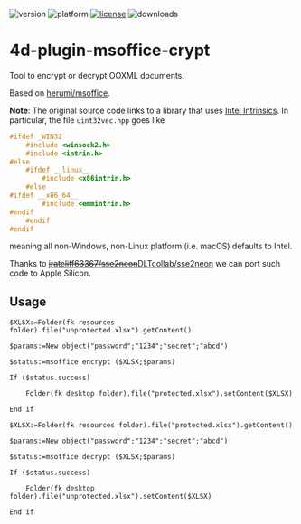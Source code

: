 ![version](https://img.shields.io/badge/version-17%2B-3E8B93)
![platform](https://img.shields.io/static/v1?label=platform&message=mac-intel%20|%20mac-arm%20|%20win-64&color=blue)
[![license](https://img.shields.io/github/license/miyako/4d-plugin-msoffice-crypt)](LICENSE)
![downloads](https://img.shields.io/github/downloads/miyako/4d-plugin-msoffice-crypt/total)

# 4d-plugin-msoffice-crypt
Tool to encrypt or decrypt OOXML documents.

Based on [herumi/msoffice](https://github.com/herumi/msoffice).

**Note**: The original source code links to a library that uses [Intel Intrinsics](https://www.intel.com/content/www/us/en/docs/intrinsics-guide/index.html). In particular, the file `uint32vec.hpp` goes like

```c
#ifdef _WIN32
	#include <winsock2.h>
	#include <intrin.h>
#else
	#ifdef __linux__
		#include <x86intrin.h>
	#else
#ifdef __x86_64__
        #include <emmintrin.h>
#endif
	#endif
#endif
```

meaning all non-Windows, non-Linux platform (i.e. macOS) defaults to Intel.

Thanks to ~~[jratcliff63367/sse2neon](https://github.com/jratcliff63367/sse2neon)~~[DLTcollab/sse2neon](https://github.com/DLTcollab/sse2neon) we can port such code to Apple Silicon.

## Usage

```4d
$XLSX:=Folder(fk resources folder).file("unprotected.xlsx").getContent()

$params:=New object("password";"1234";"secret";"abcd")

$status:=msoffice encrypt ($XLSX;$params)

If ($status.success)
	
	Folder(fk desktop folder).file("protected.xlsx").setContent($XLSX)
	
End if 

$XLSX:=Folder(fk resources folder).file("protected.xlsx").getContent()

$params:=New object("password";"1234";"secret";"abcd")

$status:=msoffice decrypt ($XLSX;$params)

If ($status.success)
	
	Folder(fk desktop folder).file("unprotected.xlsx").setContent($XLSX)
	
End if 
```

